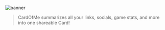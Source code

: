 ![banner](https://user-images.githubusercontent.com/62119716/154719972-de219d45-aca0-432b-84dc-018a71eb14fc.png)
> CardOfMe summarizes all your links, socials, game stats, and more into one shareable Card!
